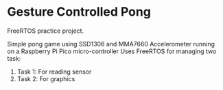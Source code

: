 # Gesture Controlled Pong 
FreeRTOS practice project.

Simple pong game using SSD1306 and MMA7660 Accelerometer running on a Raspberry Pi Pico micro-controller
Uses FreeRTOS for managing two task:
1. Task 1:  For reading sensor
2. Task 2: For graphics